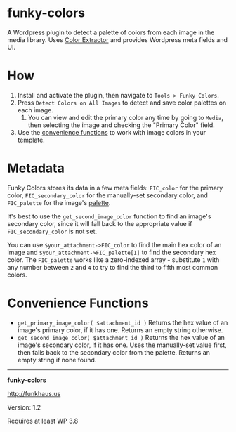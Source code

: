 # funky-colors
A Wordpress plugin to detect a palette of colors from each image in the media library. Uses [Color Extractor](https://github.com/thephpleague/color-extractor) and provides Wordpress meta fields and UI.

# How
1. Install and activate the plugin, then navigate to `Tools > Funky Colors`.
1. Press `Detect Colors on All Images` to detect and save color palettes on each image.
    1. You can view and edit the primary color any time by going to `Media`, then selecting the image and checking the "Primary Color" field.
1. Use the [convenience functions](#convenience-functions) to work with image colors in your template.

# Metadata
Funky Colors stores its data in a few meta fields: `FIC_color` for the primary color, `FIC_secondary_color` for the manually-set secondary color, and `FIC_palette` for the image's [palette](https://github.com/thephpleague/color-extractor#usage).

It's best to use the `get_second_image_color` function to find an image's secondary color, since it will fall back to the appropriate value if `FIC_secondary_color` is not set.

You can use `$your_attachment->FIC_color` to find the main hex color of an image and `$your_attachment->FIC_palette[1]` to find the secondary hex color. The `FIC_palette` works like a zero-indexed array - substitute `1` with any number between `2` and `4` to try to find the third to fifth most common colors.

# Convenience Functions
* `get_primary_image_color( $attachment_id )` Returns the hex value of an image's primary color, if it has one. Returns an empty string otherwise.
* `get_second_image_color( $attachment_id )` Returns the hex value of an image's secondary color, if it has one. Uses the manually-set value first, then falls back to the secondary color from the palette. Returns an empty string if none found.

--------

__funky-colors__

http://funkhaus.us

Version: 1.2

Requires at least WP 3.8
